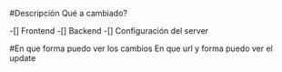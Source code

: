 #Descripción
Qué a cambiado?

-[] Frontend
-[] Backend
-[] Configuración del server

#En que forma puedo ver los cambios
En que url y forma puedo ver el update
